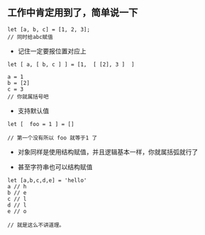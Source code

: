 ## 工作中肯定用到了，简单说一下

```
let [a, b, c] = [1, 2, 3];
// 同时给abc赋值 
```

+ 记住一定要报位置对应上

```
let [ a, [ b, c ] ] = [1,  [ [2], 3 ]  ]

a = 1
b = [2]
c = 3
// 你就属括号吧
```

+ 支持默认值
```
let [  foo = 1 ] = []

// 第一个没有所以 foo 就等于1 了
```

+ 对象同样是使用结构赋值，并且逻辑基本一样，你就属括弧就行了


+ 甚至字符串也可以结构赋值

```
let [a,b,c,d,e] = 'hello'
a // h
b // e
c // l
d // l
e // o 

// 就是这么不讲道理。
```
